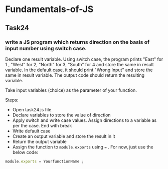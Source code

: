 # Fundamentals-of-JS
## Task24
### write a JS program which returns direction on the basis of input number using switch case.

Declare one result variable. Using switch case, the program prints "East" for 1 , "West" for 2, "North" for 3, "South" for 4 and store the same in result variable. In the default case, it should print "Wrong Input" and store the same in result variable. The output code should return the resulting variable.

Take input variables (choice) as the parameter of your function.

Steps:

- Open task24.js file.
- Declare variables to store the value of direction
- Apply switch and write case values. Assign directions to a variable as per the case. End with break
- Write default case
- Create an output variable and store the result in it
- Return the output variable
- Assign the function to `module.exports` using `=` . For now, just use the below code:

```js
module.exports = YourfunctionName ;
```
